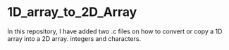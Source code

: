 # 1D_array_to_2D_Array
In this repository, I have added two .c files on  how to convert or copy a 1D array into a 2D array. integers and characters.
